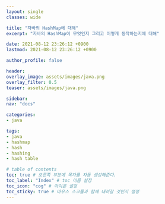 ```yaml
---
layout: single
classes: wide

title: "자바의 HashMap에 대해"
excerpt: "자바의 HashMap이 무엇인지 그리고 어떻게 동작하는지에 대해"

date: 2021-08-12 23:26:12 +0900
lastmod: 2021-08-12 23:26:12 +0900

author_profile: false

header:
overlay_image: assets/images/java.png
overlay_filter: 0.5
teaser: assets/images/java.png

sidebar:
nav: "docs"

categories:
- java

tags:
- java
- hashmap
- hash
- hashing
- hash table

# table of contents
toc: true # 오른쪽 부분에 목차를 자동 생성해준다.
toc_label: "Index" # toc 이름 설정
toc_icon: "cog" # 아이콘 설정
toc_sticky: true # 마우스 스크롤과 함께 내려갈 것인지 설정
---
```


<br>

# 